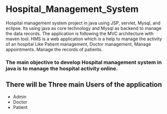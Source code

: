 # Hospital_Management_System

 Hospital management system project in java using JSP, servlet, Mysql, and eclipse. Its using java as core technology and Mysql as backend to manage the data records.  The application is following the MVC architecture with maven tool. HMS is a web application which is a help to manage the activity of an hospital Like Patient management, Doctor management, Manage appointments. Manage the records of patients.

### The main objective to develop Hospital management system in java is to manage the hospital activity online.

## There will be Three main Users of the application

- Admin
- Doctor
- Patient
